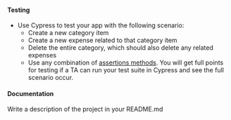 #### Testing
* Use Cypress to test your app with the following scenario:
  * Create a new category item
  * Create a new expense related to that category item
  * Delete the entire category, which should also delete any related expenses
  * Use any combination of [assertions methods](https://docs.cypress.io/guides/references/assertions.html#). You will get full points for testing if a TA can run your test suite in Cypress and see the full scenario occur. 

####  Documentation  
Write a description of the project in your README.md
